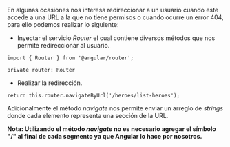 En algunas ocasiones nos interesa redireccionar a un usuario cuando este accede a una URL a la que no tiene permisos o cuando ocurre un error 404, para ello podemos realizar lo siguiente:

- Inyectar el servicio *Router* el cual contiene diversos métodos que nos permite redireccionar al usuario.

```
import { Router } from '@angular/router';

private router: Router
```

- Realizar la redirección.

```
return this.router.navigateByUrl('/heroes/list-heroes');
```

Adicionalmente el método *navigate* nos permite enviar un arreglo de *strings* donde cada elemento representa una sección de la URL.

**Nota: Utilizando el método *navigate* no es necesario agregar el símbolo "/" al final de cada segmento ya que Angular lo hace por nosotros.**
